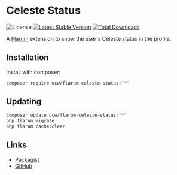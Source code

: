 # Celeste Status

![License](https://img.shields.io/badge/license-MIT-blue.svg) [![Latest Stable Version](https://img.shields.io/packagist/v/ucw/flarum-celeste-status.svg)](https://packagist.org/packages/ucw/flarum-celeste-status) [![Total Downloads](https://img.shields.io/packagist/dt/ucw/flarum-celeste-status.svg)](https://packagist.org/packages/ucw/flarum-celeste-status)

A [Flarum](http://flarum.org) extension to show the user's Celeste status in the profile.

## Installation

Install with composer:

```sh
composer require ucw/flarum-celeste-status:"*"
```

## Updating

```sh
composer update ucw/flarum-celeste-status:"*"
php flarum migrate
php flarum cache:clear
```

## Links

- [Packagist](https://packagist.org/packages/ucw/flarum-celeste-status)
- [GitHub](https://github.com/wuxianucw/flarum-celeste-status)
